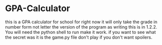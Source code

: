 # GPA-Calculator
this is a GPA calculator for school
for right now it will only take the grade in number form not letter 
the version of the program as writing this is in 1.2.2. You will need the python shell to run make it work.
if you want to see what the secret was it is the game.py file don't play if you don't want spoilers.
